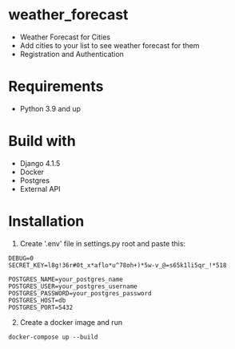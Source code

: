 # weather_forecast

- Weather Forecast for Cities
- Add cities to your list to see weather forecast for them
- Registration and Authentication

# Requirements

* Python 3.9 and up

# Build with
* Django 4.1.5
* Docker
* Postgres
* External API

# Installation 
1. Create '.env' file in settings.py root and paste this:

 ```
DEBUG=0
SECRET_KEY=l8g!36r#0t_x*aflo*u^78oh+)*5w-v_@=s65k1li5qr_!*518

POSTGRES_NAME=your_postgres_name
POSTGRES_USER=your_postgres_username
POSTGRES_PASSWORD=your_postgres_password
POSTGRES_HOST=db
POSTGRES_PORT=5432
   ```

2. Create a docker image and run

```
docker-compose up --build
```
